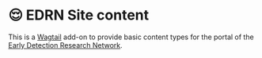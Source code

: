# 😌 EDRN Site content

This is a [Wagtail](https://wagtail.io/) add-on to provide basic content types for the portal of the [Early Detection Research Network](https://edrn.nci.nih.gov/).
